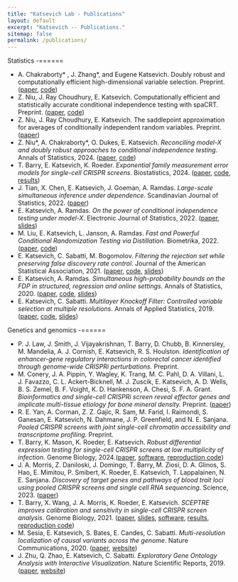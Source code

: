 ```yaml
---
title: "Katsevich Lab - Publications"
layout: default
excerpt: "Katsevich -- Publications."
sitemap: false
permalink: /publications/
---
```


Statistics
-======

- A. Chakraborty\* , J. Zhang\*, and Eugene Katsevich. Doubly robust and computationally efficient high-dimensional variable selection. Preprint. ([paper](https://arxiv.org/abs/2409.09512), [code](https://github.com/Katsevich-Lab/symcrt2-manuscript))
- Z. Niu, J. Ray Choudhury, E. Katsevich. Computationally efficient and statistically accurate conditional independence testing with spaCRT. Preprint. ([paper](https://arxiv.org/abs/2407.08911), [code](https://github.com/Katsevich-Lab/spacrt-manuscript))
- Z. Niu, J. Ray Choudhury, E. Katsevich. The saddlepoint approximation for averages of conditionally independent random variables. Preprint. ([paper](https://arxiv.org/abs/2407.08915))
- Z. Niu\*, A. Chakraborty\*, O. Dukes, E. Katsevich. *Reconciling model-X and doubly robust approaches to conditional independence testing*. Annals of Statistics, 2024. ([paper](https://arxiv.org/abs/2211.14698), [code](https://github.com/Katsevich-Lab/symcrt-manuscript))
- T. Barry, E. Katsevich, K. Roeder. *Exponential family measurement error models for single-cell CRISPR screens*. Biostatistics, 2024. ([paper](https://doi.org/10.1093/biostatistics/kxae010), [code](https://github.com/timothy-barry/glmeiv-manuscript), [results](https://upenn.box.com/v/glmeiv-files-v1))
- J. Tian, X. Chen, E. Katsevich, J. Goeman, A. Ramdas. *Large-scale simultaneous inference under dependence*. Scandinavian Journal of Statistics, 2022. ([paper](https://doi.org/10.1111/sjos.12614))
- E. Katsevich, A. Ramdas. *On the power of conditional independence testing under model-X*. Electronic Journal of Statistics, 2022. ([paper](https://arxiv.org/abs/2005.05506), [slides](https://ekatsevi.github.io/files/Katsevich_JSM_2020.pdf))
- M. Liu, E. Katsevich, L. Janson, A. Ramdas. *Fast and Powerful Conditional Randomization Testing via Distillation*. Biometrika, 2022. ([paper](https://arxiv.org/abs/2006.03980), [code](https://github.com/moleibobliu/Distillation-CRT))
- E. Katsevich, C. Sabatti, M. Bogomolov. *Filtering the rejection set while preserving false discovery rate control*. Journal of the American Statistical Association, 2021. ([paper](https://arxiv.org/abs/1809.01792),  [code](https://github.com/ekatsevi/Focused-BH), [slides](http://ekatsevi.github.io/files/FocusedBH_slides.pdf))
- E. Katsevich, A. Ramdas. *Simultaneous high-probability bounds on the FDP in structured, regression and online settings*. Annals of Statistics, 2020. ([paper](https://arxiv.org/abs/1803.06790), [code](https://github.com/ekatsevi/simultaneous-fdp), [slides](http://ekatsevi.github.io/files/FDP_bound_slides.pdf))
- E. Katsevich, C. Sabatti. *Multilayer Knockoff Filter: Controlled variable selection at multiple resolutions*. Annals of Applied Statistics, 2019. ([paper](https://projecteuclid.org/euclid.aoas/1554861639),  [code](https://ekatsevi.github.io/files/multilayer_knockoff_filter.zip), [slides](http://ekatsevi.github.io/files/MKF_slides.pdf))

Genetics and genomics
-======
- P. J. Law, J. Smith, J. Vijayakrishnan, T. Barry, D. Chubb, B. Kinnersley, M. Mandelia, A. J. Cornish, E. Katsevich, R. S. Houlston. *Identification of enhancer-gene regulatory interactions in colorectal cancer identified through genome-wide CRISPRi perturbations.* Preprint.
- M. Conery, J. A. Pippin, Y. Wagley, K. Trang, M. C. Pahl, D. A. Villani, L. J. Favazzo, C. L. Ackert-Bicknell, M. J. Zuscik, E. Katsevich, A. D. Wells, B. S. Zemel, B. F. Voight, K. D. Hankenson, A. Chesi, S. F. A. Grant. *Bioinformatics and single-cell CRISPRi screen reveal effector genes and implicate multi-tissue etiology for bone mineral density.* Preprint. ([paper](https://doi.org/10.1101/2024.03.19.585778))
- R. E. Yan, A. Corman, Z. Z. Gajic, R. Sam, M. Farid, I. Raimondi, S. Ganesan, E. Katsevich, N. Dahmane, J. P. Greenfield, and N. E. Sanjana. *Pooled CRISPR screens with joint single-cell chromatin accessibility and transcriptome profiling.* Preprint.
- T. Barry, K. Mason, K. Roeder, E. Katsevich. *Robust differential expression testing for single-cell CRISPR screens at low multiplicity of infection.* Genome Biology, 2024.([paper](https://doi.org/10.1186/s13059-024-03254-2), [software](https://katsevich-lab.github.io/sceptre/), [reproduction code](https://github.com/Katsevich-Lab/sceptre2-manuscript))
-  J. A. Morris,  Z. Daniloski,  J. Domingo, T. Barry, M. Ziosi,  D. A. Glinos, S. Hao,  E. Mimitou,  P. Smibert,  K. Roeder,  E. Katsevich,  T. Lappalainen,  N. E. Sanjana. *Discovery of target genes and pathways of blood trait loci using pooled CRISPR screens and single cell RNA sequencing*. Science, 2023. ([paper](https://doi.org/10.1101/2021.04.07.438882))
- T. Barry, X. Wang, J. A. Morris, K. Roeder, E. Katsevich. *SCEPTRE improves calibration and sensitivity in single-cell CRISPR screen analysis*. Genome Biology, 2021. ([paper](https://genomebiology.biomedcentral.com/articles/10.1186/s13059-021-02545-2), [slides](https://ekatsevi.github.io/files/SCEPTRE_slides.pdf), [software](https://katsevich-lab.github.io/sceptre/), [results](https://upenn.box.com/v/sceptre-files-v8), [reproduction code](https://github.com/Katsevich-Lab/sceptre-manuscript))
- M. Sesia, E. Katsevich, S. Bates, E. Candes, C. Sabatti. *Multi-resolution localization of causal variants across the genome*. Nature Communications, 2020. ([paper](https://www.nature.com/articles/s41467-020-14791-2), [website](https://msesia.github.io/knockoffzoom/))
- J. Zhu, Q. Zhao, E. Katsevich, C. Sabatti. *Exploratory Gene Ontology Analysis with Interactive Visualization*. Nature Scientific Reports, 2019. ([paper](https://www.nature.com/articles/s41598-019-42178-x), [website](http://aegis.stanford.edu/))

